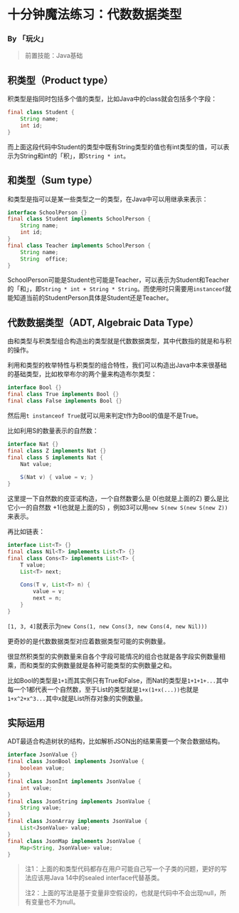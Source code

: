 # 十分钟魔法练习：代数数据类型

### By 「玩火」

> 前置技能：Java基础

## 积类型（Product type）

积类型是指同时包括多个值的类型，比如Java中的class就会包括多个字段：


```java
final class Student {
    String name;
    int id;
}
```

而上面这段代码中Student的类型中既有String类型的值也有int类型的值，可以表示为String和int的「积」，即`String * int`。

## 和类型（Sum type）

和类型是指可以是某一些类型之一的类型，在Java中可以用继承来表示：

```java
interface SchoolPerson {}
final class Student implements SchoolPerson {
    String name;
    int id;
}
final class Teacher implements SchoolPerson {
    String name;
    String  office;
}
```

SchoolPerson可能是Student也可能是Teacher，可以表示为Student和Teacher的「和」，即`String * int + String * String`。而使用时只需要用`instanceof`就能知道当前的StudentPerson具体是Student还是Teacher。

## 代数数据类型（ADT, Algebraic Data Type）

由和类型与积类型组合构造出的类型就是代数数据类型，其中代数指的就是和与积的操作。

利用和类型的枚举特性与积类型的组合特性，我们可以构造出Java中本来很基础的基础类型，比如枚举布尔的两个量来构造布尔类型：

```java
interface Bool {}
final class True implements Bool {}
final class False implements Bool {}
```

然后用`t instanceof True`就可以用来判定t作为Bool的值是不是True。

比如利用S的数量表示的自然数：

```java
interface Nat {}
final class Z implements Nat {}
final class S implements Nat {
    Nat value;
    
    S(Nat v) { value = v; }
}
```

这里提一下自然数的皮亚诺构造，一个自然数要么是 0(也就是上面的Z) 要么是比它小一的自然数 +1(也就是上面的S) ，例如3可以用`new S(new S(new S(new Z))`来表示。

再比如链表：

```java
interface List<T> {}
final class Nil<T> implements List<T> {}
final class Cons<T> implements List<T> {
    T value;
    List<T> next;
    
    Cons(T v, List<T> n) {
        value = v;
        next = n;
    }
}
```

`[1, 3, 4]`就表示为`new Cons(1, new Cons(3, new Cons(4, new Nil)))`

更奇妙的是代数数据类型对应着数据类型可能的实例数量。

很显然积类型的实例数量来自各个字段可能情况的组合也就是各字段实例数量相乘，而和类型的实例数量就是各种可能类型的实例数量之和。

比如Bool的类型是`1+1`而其实例只有True和False，而Nat的类型是`1+1+1+...`其中每一个1都代表一个自然数，至于List的类型就是`1+x(1+x(...))`也就是`1+x^2+x^3...`其中x就是List所存对象的实例数量。

## 实际运用

ADT最适合构造树状的结构，比如解析JSON出的结果需要一个聚合数据结构。

```java
interface JsonValue {}
final class JsonBool implements JsonValue {
    boolean value;
}
final class JsonInt implements JsonValue {
    int value;
}
final class JsonString implements JsonValue {
    String value;
}
final class JsonArray implements JsonValue {
    List<JsonValue> value;
}
final class JsonMap implements JsonValue {
    Map<String, JsonValue> value;
}
```

> 注1：上面的和类型代码都存在用户可能自己写一个子类的问题，更好的写法应该用Java 14中的sealed interface代替基类。
>
> 注2：上面的写法是基于变量非空假设的，也就是代码中不会出现null，所有变量也不为null。
